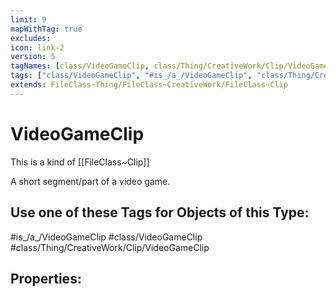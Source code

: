 ```yaml
---
limit: 9
mapWithTag: true
excludes:
icon: link-2
version: 5
tagNames: [class/VideoGameClip, class/Thing/CreativeWork/Clip/VideoGameClip, is_a_/VideoGameClip, schema-org/VideoGameClip]
tags: ["class/VideoGameClip", "#is_/a_/VideoGameClip", "class/Thing/CreativeWork/Clip/VideoGameClip"]
extends: FileClass~Thing/FileClass~CreativeWork/FileClass~Clip
---
```


# VideoGameClip
This is a kind of [[FileClass~Clip]]

A short segment/part of a video game.


## Use one of these Tags for Objects of this Type:

#is_/a_/VideoGameClip
#class/VideoGameClip
#class/Thing/CreativeWork/Clip/VideoGameClip

## Properties:


